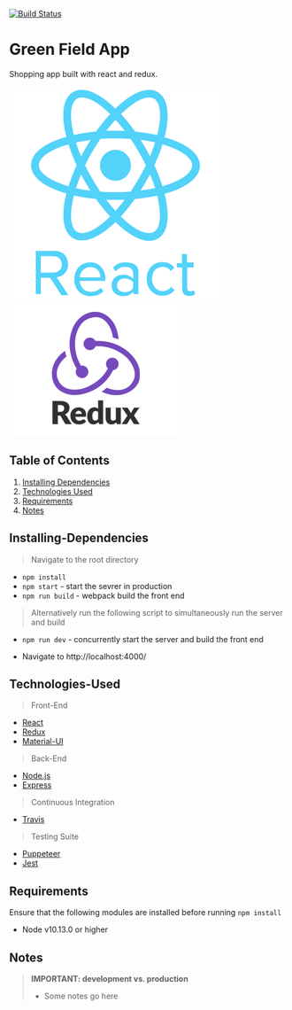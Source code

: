 [![Build Status](https://travis-ci.org/teamuru/greenfieldApp.svg?branch=master)](https://travis-ci.org/teamuru/greenfieldApp)

# Green Field App

Shopping app built with react and redux.

<!-- TODO: link to a .gif of the app -->
<!-- <img src='./snapshot.gif' height='80%' width='80%'> -->

![React](documentation/React.webp)
![Redux](documentation/Redux.png)

## Table of Contents

1. [Installing Dependencies](#Installing-Dependencies)
2. [Technologies Used](#Technologies-Used)
3. [Requirements](#Requirements)
4. [Notes](#Notes)

## Installing-Dependencies

> Navigate to the root directory

- `npm install`
- `npm start` - start the sevrer in production
- `npm run build` - webpack build the front end

> Alternatively run the following script to simultaneously run the server and build

- `npm run dev` - concurrently start the server and build the front end

* Navigate to http://localhost:4000/

## Technologies-Used

> Front-End

- [React](https://reactjs.org/)
- [Redux](https://redux.js.org/)
- [Material-UI](https://material-ui.com/)

> Back-End

- [Node.js](https://nodejs.org/en/)
- [Express](https://expressjs.com)

> Continuous Integration

- [Travis](https://travis-ci.org/)

> Testing Suite

- [Puppeteer](https://pptr.dev/)
- [Jest](https://jestjs.io/docs/en/api)

## Requirements

Ensure that the following modules are installed before running `npm install`

- Node v10.13.0 or higher

## Notes

> **IMPORTANT: development vs. production**
>
> - Some notes go here
